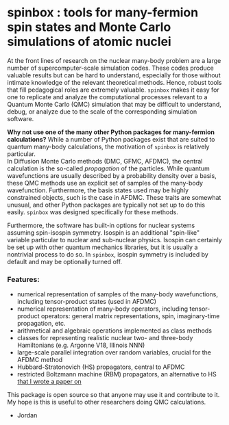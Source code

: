 # spinbox : tools for many-fermion spin states and Monte Carlo simulations of atomic nuclei

At the front lines of research on the nuclear many-body problem are a large number of supercomputer-scale simulation codes. 
These codes produce valuable results but can be hard to understand, especially for those without intimate knowledge of the relevant theoretical methods. 
Hence, robust tools that fill pedagogical roles are extremely valuable. 
`spinbox` makes it easy for one to replicate and analyze the computational processes relevant to a Quantum Monte Carlo (QMC) simulation that may be difficult to understand, debug, or analyze due to the scale of the corresponding simulation software.

**Why not use one of the many other Python packages for many-fermion calculations?**
While a number of Python packages exist that are suited to quantum many-body calculations, the motivation of `spinbox` is relatively particular.  
In Diffusion Monte Carlo methods (DMC, GFMC, AFDMC), the central calculation is the so-called *propagation* of the particles. 
While quantum wavefunctions are usually described by a probability density over a basis, these QMC methods use an explicit set of samples of the many-body wavefunction. Furthermore, the basis states used may be highly constrained objects, such is the case in AFDMC. 
These traits are somewhat unusual, and other Python packages are typically not set up to do this easily.
`spinbox` was designed specifically for these methods.

Furthermore, the software has built-in options for nuclear systems assuming spin-isospin symmetry. Isospin is an additional "spin-like" variable particular to nuclear and sub-nuclear physics. Isospin can certainly be set up with other quantum mechanics libraries, but it is usually a nontrivial process to do so. 
In `spinbox`, isospin symmetry is included by default and may be optionally turned off.

### Features:
- numerical representation of samples of the many-body wavefunctions, including  tensor-product states (used in AFDMC)
- numerical representation of many-body operators, including tensor-product operators: general matrix representations, spin, imaginary-time propagation, etc.
- arithmetical and algebraic operations implemented as class methods
- classes for representing realistic nuclear two- and three-body Hamiltonians (e.g. Argonne V18, Illinois NNN)
- large-scale parallel integration over random variables, crucial for the AFDMC method
- Hubbard-Stratonovich (HS) propagators, central to AFDMC
- restricted Boltzmann machine (RBM) propagators, an alternative to HS <a href="https://arxiv.org/abs/2407.14632">that I wrote a paper on</a>

This package is open source so that anyone may use it and contribute to it. My hope is this is useful to other researchers doing QMC calculations.
- Jordan
